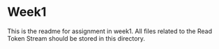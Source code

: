 # Week1
This is the readme for assignment in week1. All files related to the Read Token Stream should be stored in this directory.
